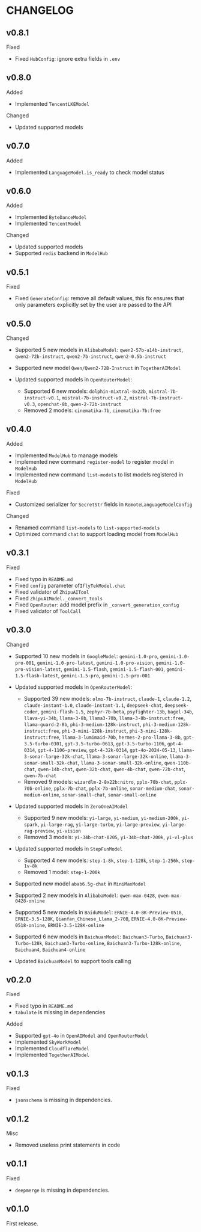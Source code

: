 # CHANGELOG

## v0.8.1

Fixed

- Fixed `HubConfig`: ignore extra fields in `.env`

## v0.8.0

Added

- Implemented `TencentLKEModel`


Changed

- Updated supported models

## v0.7.0

Added

- Implemented `LanguageModel.is_ready` to check model status

## v0.6.0

Added

- Implemented `ByteDanceModel`
- Implemented `TencentModel`


Changed

- Updated supported models
- Supported `redis` backend in `ModelHub`


## v0.5.1

Fixed

- Fixed `GenerateConfig`: remove all default values, this fix ensures that only parameters explicitly set by the user are passed to the API

## v0.5.0

Changed

- Supported 5 new models in `AlibabaModel`: `qwen2-57b-a14b-instruct`, `qwen2-72b-instruct`, `qwen2-7b-instruct`, `qwen2-0.5b-instruct`
- Supported new model `Qwen/Qwen2-72B-Instruct` in `TogetherAIModel`
- Updated supported models in `OpenRouterModel`:

  - Supported 6 new models: `dolphin-mixtral-8x22b`, `mistral-7b-instruct-v0.1`, `mistral-7b-instruct-v0.2`, `mistral-7b-instruct-v0.3`, `openchat-8b`, `qwen-2-72b-instruct`
  - Removed 2 models: `cinematika-7b`, `cinematika-7b:free`

## v0.4.0

Added

- Implemented `ModelHub` to manage models
- Implemented new command `register-model` to register model in `ModelHub`
- Implemented new command `list-models` to list models registered in `ModelHub`

Fixed

- Customized serializer for `SecretStr` fields in `RemoteLanguageModelConfig`

Changed

- Renamed command `list-models` to `list-supported-models`
- Optimized command `chat` to support loading model from `ModelHub`


## v0.3.1

Fixed

- Fixed typo in `README.md`
- Fixed `config` parameter of`IflyTekModel.chat`
- Fixed validator of `ZhipuAITool`
- Fixed `ZhipuAIModel._convert_tools`
- Fixed `OpenRouter`: add model prefix in `_convert_generation_config`
- Fixed validator of `ToolCall`

## v0.3.0

Changed

- Supported 10 new models in `GoogleModel`: `gemini-1.0-pro`, `gemini-1.0-pro-001`, `gemini-1.0-pro-latest`, `gemini-1.0-pro-vision`, `gemini-1.0-pro-vision-latest`, `gemini-1.5-flash`, `gemini-1.5-flash-001`, `gemini-1.5-flash-latest`, `gemini-1.5-pro`, `gemini-1.5-pro-001`
- Updated supported models in `OpenRouterModel`:

  - Supported 39 new models: `olmo-7b-instruct`, `claude-1`, `claude-1.2`, `claude-instant-1.0`, `claude-instant-1.1`, `deepseek-chat`, `deepseek-coder`, `gemini-flash-1.5`, `zephyr-7b-beta`, `psyfighter-13b`, `bagel-34b`, `llava-yi-34b`, `llama-3-8b`, `llama3-70b`, `llama-3-8b-instruct:free`, `llama-guard-2-8b`, `phi-3-medium-128k-instruct`, `phi-3-medium-128k-instruct:free`, `phi-3-mini-128k-instruct`, `phi-3-mini-128k-instruct:free`, `llama-3-lumimaid-70b`, `hermes-2-pro-llama-3-8b`, `gpt-3.5-turbo-0301`, `gpt-3.5-turbo-0613`, `gpt-3.5-turbo-1106`, `gpt-4-0314`, `gpt-4-1106-preview`, `gpt-4-32k-0314`, `gpt-4o-2024-05-13`, `llama-3-sonar-large-32k-chat`, `llama-3-sonar-large-32k-online`, `llama-3-sonar-small-32k-chat`, `llama-3-sonar-small-32k-online`, `qwen-110b-chat`, `qwen-14b-chat`, `qwen-32b-chat`, `qwen-4b-chat`, `qwen-72b-chat`, `qwen-7b-chat`
  - Removed 9 models: `wizardlm-2-8x22b:nitro`, `pplx-70b-chat`, `pplx-70b-online`, `pplx-7b-chat`, `pplx-7b-online`, `sonar-medium-chat`, `sonar-medium-online`, `sonar-small-chat`, `sonar-small-online`

- Updated supported models in `ZeroOneAIModel`

  - Supported 9 new models: `yi-large`, `yi-medium`, `yi-medium-200k`, `yi-spark`, `yi-large-rag`, `yi-large-turbo`, `yi-large-preview`, `yi-large-rag-preview`, `yi-vision`
  - Removed 3 models: `yi-34b-chat-0205`, `yi-34b-chat-200k`, `yi-vl-plus`

- Updated supported models in `StepFunModel`

  - Supported 4 new models: `step-1-8k`, `step-1-128k`, `step-1-256k`, `step-1v-8k`
  - Removed 1 model: `step-1-200k`

- Supported new model `abab6.5g-chat` in `MiniMaxModel`
- Supported 2 new models in `AlibabaModel`: `qwen-max-0428`, `qwen-max-0428-online`
- Supported 5 new models in `BaiduModel`: `ERNIE-4.0-8K-Preview-0518`, `ERNIE-3.5-128K`, `Qianfan_Chinese_Llama_2-70B`, `ERNIE-4.0-8K-Preview-0518-online`, `ERNIE-3.5-128K-online`
- Supported 6 new models in `BaichuanModel`: `Baichuan3-Turbo`, `Baichuan3-Turbo-128k`, `Baichuan3-Turbo-online`, `Baichuan3-Turbo-128k-online`, `Baichuan4`, `Baichuan4-online`
- Updated `BaichuanModel` to support tools calling

## v0.2.0

Fixed

- Fixed typo in `README.md`
- `tabulate` is missing in dependencies


Added

- Supported `gpt-4o` in `OpenAIModel` and `OpenRouterModel`
- Implemented `SkyWorkModel`
- Implemented `CloudflareModel`
- Implemented `TogetherAIModel`

## v0.1.3

Fixed

- `jsonschema` is missing in dependencies.

## v0.1.2

Misc

- Removed useless print statements in code

## v0.1.1

Fixed

- `deepmerge` is missing in dependencies.

## v0.1.0

First release.
